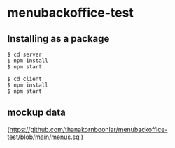 # menubackoffice-test

## Installing as a package
```
$ cd server
$ npm install
$ npm start
```
```
$ cd client
$ npm install
$ npm start
```

## mockup data 
(https://github.com/thanakornboonlar/menubackoffice-test/blob/main/menus.sql)


